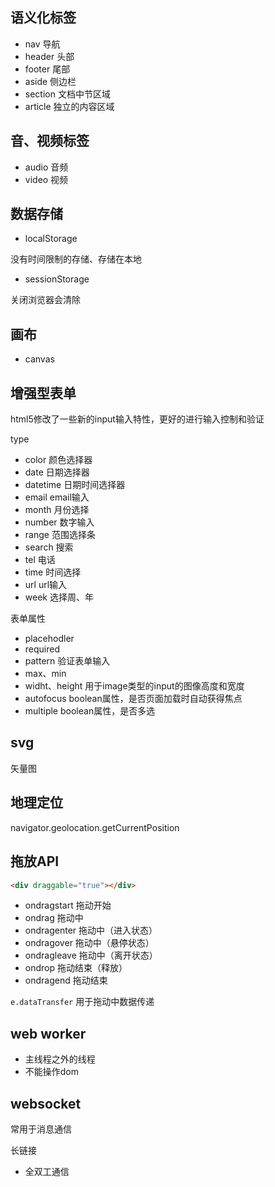 ## 语义化标签

- nav 导航
- header 头部
- footer 尾部
- aside 侧边栏
- section 文档中节区域
- article 独立的内容区域

## 音、视频标签

- audio 音频
- video 视频

## 数据存储

- localStorage

没有时间限制的存储、存储在本地

- sessionStorage

关闭浏览器会清除

## 画布

- canvas

## 增强型表单

html5修改了一些新的input输入特性，更好的进行输入控制和验证

type

- color 颜色选择器
- date 日期选择器
- datetime 日期时间选择器
- email email输入
- month 月份选择
- number 数字输入
- range 范围选择条
- search 搜索
- tel 电话
- time 时间选择
- url url输入
- week 选择周、年

表单属性

- placehodler
- required
- pattern 验证表单输入
- max、min
- widht、height 用于image类型的input的图像高度和宽度
- autofocus boolean属性，是否页面加载时自动获得焦点
- multiple boolean属性，是否多选

## svg

矢量图

## 地理定位

navigator.geolocation.getCurrentPosition

## 拖放API

``` html
<div draggable="true"></div>
```

- ondragstart	拖动开始
- ondrag 拖动中
- ondragenter	拖动中（进入状态）
- ondragover 拖动中（悬停状态）
- ondragleave 拖动中（离开状态）
- ondrop 拖动结束（释放）
- ondragend 拖动结束

`e.dataTransfer` 用于拖动中数据传递

## web worker

- 主线程之外的线程
- 不能操作dom

## websocket

常用于消息通信

长链接

- 全双工通信
